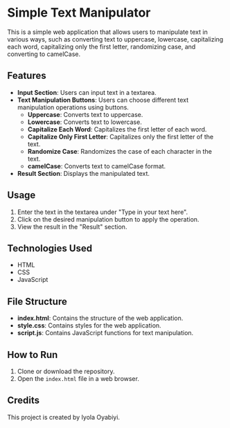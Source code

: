 # Simple Text Manipulator

This is a simple web application that allows users to manipulate text in various ways, such as converting text to uppercase, lowercase, capitalizing each word, capitalizing only the first letter, randomizing case, and converting to camelCase.

## Features
- **Input Section**: Users can input text in a textarea.
- **Text Manipulation Buttons**: Users can choose different text manipulation operations using buttons.
  - **Uppercase**: Converts text to uppercase.
  - **Lowercase**: Converts text to lowercase.
  - **Capitalize Each Word**: Capitalizes the first letter of each word.
  - **Capitalize Only First Letter**: Capitalizes only the first letter of the text.
  - **Randomize Case**: Randomizes the case of each character in the text.
  - **camelCase**: Converts text to camelCase format.
- **Result Section**: Displays the manipulated text.

## Usage
1. Enter the text in the textarea under "Type in your text here".
2. Click on the desired manipulation button to apply the operation.
3. View the result in the "Result" section.

## Technologies Used
- HTML
- CSS
- JavaScript

## File Structure
- **index.html**: Contains the structure of the web application.
- **style.css**: Contains styles for the web application.
- **script.js**: Contains JavaScript functions for text manipulation.

## How to Run
1. Clone or download the repository.
2. Open the `index.html` file in a web browser.

## Credits
This project is created by Iyola Oyabiyi.

